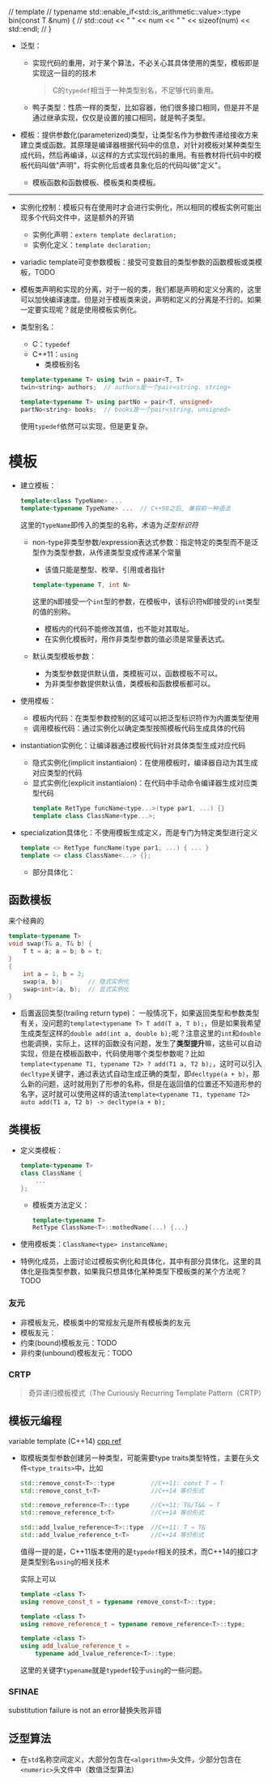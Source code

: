 
// template <typename T>
// typename std::enable_if<std::is_arithmetic<T>::value>::type bin(const T &num) {
//   std::cout << " " << num << " " << sizeof(num) << std::endl;
// }


+ 泛型：
	+ 实现代码的重用，对于某个算法，不必关心其具体使用的类型，模板即是实现这一目的的技术
		>C的`typedef`相当于一种类型别名，不足够代码重用。

	+ 鸭子类型：性质一样的类型，比如容器，他们很多接口相同，但是并不是通过继承实现，仅仅是设置的接口相同，就是鸭子类型。

+ 模板：提供参数化(parameterized)类型，让类型名作为参数传递给接收方来建立类或函数。其原理是编译器根据代码中的信息，对针对模板对某种类型生成代码，然后再编译，以这样的方式实现代码的重用。有些教材将代码中的模板代码叫做"声明"，将实例化后或者具象化后的代码叫做"定义"。

	+ 模板函数和函数模板、模板类和类模板。

---

+ 实例化控制：模板只有在使用时才会进行实例化，所以相同的模板实例可能出现多个代码文件中，这是额外的开销

	+ 实例化声明：`extern template declaration;`
	+ 实例化定义：`template declaration;`

+ variadic template可变参数模板：接受可变数目的类型参数的函数模板或类模板，TODO

+ 模板类声明和实现的分离，对于一般的类，我们都是声明和定义分离的，这里可以加快编译速度。但是对于模板类来说，声明和定义的分离是不行的。如果一定要实现呢？就是使用模板实例化。

+ 类型别名：
	+ C：`typedef`
	+ C++11：`using`
		+ 类模板别名

	```cpp
	template<typename T> using twin = paair<T, T>
	twin<string> authors;  // authors是一个pair<string. string>

	template<typename T> using partNo = pair<T, unsigned>
	partNo<string> books;  // books是一个pair<string, unsigned>
	```

	使用`typedef`依然可以实现，但是更复杂。

# 模板

+ 建立模板：
	```cpp
	template<class TypeName> ...
	template<typename TypeName> ...  // C++98之后, 兼容前一种语法
	```

	这里的`TypeName`即传入的类型的名称，术语为*泛型标识符*

	+ non-type非类型参数/expression表达式参数：指定特定的类型而不是泛型作为类型参数，从传递类型变成传递某个常量
		+ 该值只能是整型、枚举、引用或者指针

		```cpp
		template<typename T, int N>
		```

		这里的`N`即接受一个`int`型的参数，在模板中，该标识符`N`即接受的`int`类型的值的别称。
		
		+ 模板内的代码不能修改其值，也不能对其取址。
		+ 在实例化模板时，用作非类型参数的值必须是常量表达式。

	+ 默认类型模板参数：
		+ 为类型参数提供默认值，类模板可以，函数模板不可以。
		+ 为非类型参数提供默认值，类模板和函数模板都可以。

+ 使用模板：
	+ 模板内代码：在类型参数控制的区域可以把泛型标识符作为内置类型使用
	+ 调用模板代码：通过实例化以确定类型按照模板代码生成具体的代码

+ instantiation实例化：让编译器通过模板代码针对具体类型生成对应代码
	+ 隐式实例化(implicit instantiaion)：在使用模板时，编译器自动为其生成对应类型的代码
	+ 显式实例化(explicit instantiaion)：在代码中手动命令编译器生成对应类型代码
		```cpp
		template RetType funcName<type...>(type par1, ...) {}
		template class ClassName<type...>;
		```

+ specialization具体化：不使用模板生成定义，而是专门为特定类型进行定义
	```cpp
	template <> RetType funcName(type par1, ...) { ... }
	template <> class ClassName<...> {};
	```

	+ 部分具体化：

## 函数模板

来个经典的
```cpp
template<typename T>
void swap(T& a, T& b) {
	T t = a; a = b; b = t;
}
{
	int a = 1, b = 2;
	swap(a, b);       // 隐式实例化
	swap<int>(a, b);  // 显式实例化
}
```

+ 后置返回类型(trailing return type)：
	一般情况下，如果返回类型和参数类型有关，没问题的`template<typename T> T add(T a, T b);`，但是如果我希望生成类型这样的`double add(int a, double b);`呢？注意这里的`int`和`double`也能调换，实际上，这样的函数没有问题，发生了**类型提升**嘛，这些可以自动实现，但是在模板函数中，代码使用哪个类型参数呢？比如`template<typename T1, typename T2> ? add(T1 a, T2 b);`，这时可以引入`decltype`关键字，通过表达式自动生成正确的类型，即`decltype(a + b)`，那么新的问题，这时就用到了形参的名称，但是在返回值的位置还不知道形参的名字，这时就可以使用这样的语法`template<typename T1, typename T2> auto add(T1 a, T2 b) -> decltype(a + b);`

## 类模板

+ 定义类模板：
	```cpp
	template<typename T>
	class ClassName {
		...
	};
	```

	+ 模板类方法定义：
		```cpp
		template<typename T>
		RetType ClassName<T>::mothedName(...) {...}
		```

+ 使用模板类：`ClassName<type> instanceName;`

+ 特例化成员，上面讨论过模板实例化和具体化，其中有部分具体化，这里的具体化是指类型参数，如果我只想具体化某种类型下模板类的某个方法呢？TODO

### 友元

+ 非模板友元，模板类中的常规友元是所有模板类的友元
+ 模板友元：
+ 约束(bound)模板友元：TODO
+ 非约束(unbound)模板友元：TODO

### CRTP

>奇异递归模板模式（The Curiously Recurring Template Pattern（CRTP）

## 模板元编程

variable template (C++14) [cpp ref ](https://en.cppreference.com/w/cpp/language/variable_template)

+ 取模板类型参数创建另一种类型，可能需要type traits类型特性，主要在头文件`<type_traits>`中，比如
	```cpp
	std::remove_const<T>::type          //C++11: const T → T 
	std::remove_const_t<T>              //C++14 等价形式
	
	std::remove_reference<T>::type      //C++11: T&/T&& → T 
	std::remove_reference_t<T>          //C++14 等价形式
	
	std::add_lvalue_reference<T>::type  //C++11: T → T& 
	std::add_lvalue_reference_t<T>      //C++14 等价形式
	```
	值得一提的是，C++11版本使用的是`typedef`相关的技术，而C++14的接口才是类型别名`using`的相关技术

	实际上可以
	```cpp
	template <class T> 
	using remove_const_t = typename remove_const<T>::type;
	
	template <class T> 
	using remove_reference_t = typename remove_reference<T>::type;
	
	template <class T> 
	using add_lvalue_reference_t =
		typename add_lvalue_reference<T>::type; 
	```

	这里的关键字`typename`就是`typedef`较于`using`的一些问题。

### SFINAE
substitution failure is not an error替换失败非错

## 泛型算法

+ 在`std`名称空间定义，大部分包含在`<algorithm>`头文件，少部分包含在`<numeric>`头文件中（数值泛型算法）
